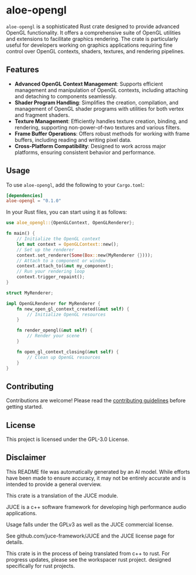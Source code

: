 # aloe-opengl

`aloe-opengl` is a sophisticated Rust crate designed to provide advanced OpenGL functionality. It offers a comprehensive suite of OpenGL utilities and extensions to facilitate graphics rendering. The crate is particularly useful for developers working on graphics applications requiring fine control over OpenGL contexts, shaders, textures, and rendering pipelines.

## Features

- **Advanced OpenGL Context Management**: Supports efficient management and manipulation of OpenGL contexts, including attaching and detaching to components seamlessly.
- **Shader Program Handling**: Simplifies the creation, compilation, and management of OpenGL shader programs with utilities for both vertex and fragment shaders.
- **Texture Management**: Efficiently handles texture creation, binding, and rendering, supporting non-power-of-two textures and various filters.
- **Frame Buffer Operations**: Offers robust methods for working with frame buffers, including reading and writing pixel data.
- **Cross-Platform Compatibility**: Designed to work across major platforms, ensuring consistent behavior and performance.

## Usage

To use `aloe-opengl`, add the following to your `Cargo.toml`:

```toml
[dependencies]
aloe-opengl = "0.1.0"
```

In your Rust files, you can start using it as follows:

```rust
use aloe_opengl::{OpenGLContext, OpenGLRenderer};

fn main() {
    // Initialize the OpenGL context
    let mut context = OpenGLContext::new();
    // Set up the renderer
    context.set_renderer(Some(Box::new(MyRenderer {})));
    // Attach to a component or window
    context.attach_to(&mut my_component);
    // Run your rendering loop
    context.trigger_repaint();
}

struct MyRenderer;

impl OpenGLRenderer for MyRenderer {
    fn new_open_gl_context_created(&mut self) {
        // Initialize OpenGL resources
    }

    fn render_opengl(&mut self) {
        // Render your scene
    }

    fn open_gl_context_closing(&mut self) {
        // Clean up OpenGL resources
    }
}
```

## Contributing

Contributions are welcome! Please read the [contributing guidelines](https://github.com/klebs6/aloe-rs/blob/main/CONTRIBUTING.md) before getting started.

## License

This project is licensed under the GPL-3.0 License.

## Disclaimer

This README file was automatically generated by an AI model. While efforts have been made to ensure accuracy, it may not be entirely accurate and is intended to provide a general overview.


This crate is a translation of the JUCE module.

JUCE is a c++ software framework for developing high performance audio applications.

Usage falls under the GPLv3 as well as the JUCE commercial license.

See github.com/juce-framework/JUCE and the JUCE license page for details.

This crate is in the process of being translated from c++ to rust. For progress updates, please see the workspacer rust project. designed specifically for rust projects.
